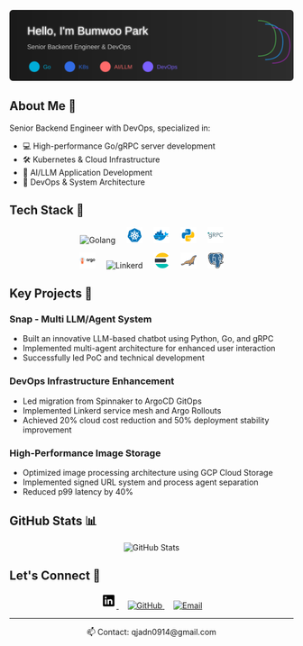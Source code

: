 
<p align="center">
    <img src="./assets/header.svg" alt="Senior Backend Engineer specializing in Go, DevOps, and AI/LLM applications. Passionate about high-performance systems and cloud infrastructure." />
</p>

## About Me 🚀

Senior Backend Engineer with DevOps, specialized in:
- 💻 High-performance Go/gRPC server development
- 🛠 Kubernetes & Cloud Infrastructure
- 🤖 AI/LLM Application Development
- 🔄 DevOps & System Architecture

## Tech Stack 💪

<p align="center">
    <img height="28" src="./assets/go.svg" alt="Golang">
    &nbsp;
    &nbsp;
    <img height="28" src="./assets/kubernetes.svg" alt="Kubernetes">
    &nbsp;
    &nbsp;
    <img height="28" src="./assets/docker.svg" alt="Docker">
    &nbsp;
    &nbsp;
    <img height="28" src="./assets/python.svg" alt="Python">
    &nbsp;
    &nbsp;
    <img height="28" src="./assets/grpc.svg" alt="gRPC">
</p>

<p align="center">
    <img height="28" src="./assets/argocd.svg" alt="ArgoCD">
    &nbsp;
    &nbsp;
    <img height="28" src="./assets/linkerd.svg" alt="Linkerd">
    &nbsp;
    &nbsp;
    <img height="28" src="./assets/elasticsearch.svg" alt="Elasticsearch">
    &nbsp;
    &nbsp;
    <img height="28" src="./assets/mariadb.svg" alt="MariaDB">
    &nbsp;
    &nbsp;
    <img height="28" src="./assets/postgresql.svg" alt="PostgreSQL">
</p>

## Key Projects 🌟

### Snap - Multi LLM/Agent System
- Built an innovative LLM-based chatbot using Python, Go, and gRPC
- Implemented multi-agent architecture for enhanced user interaction
- Successfully led PoC and technical development

### DevOps Infrastructure Enhancement
- Led migration from Spinnaker to ArgoCD GitOps
- Implemented Linkerd service mesh and Argo Rollouts
- Achieved 20% cloud cost reduction and 50% deployment stability improvement

### High-Performance Image Storage
- Optimized image processing architecture using GCP Cloud Storage
- Implemented signed URL system and process agent separation
- Reduced p99 latency by 40%

## GitHub Stats 📊

<p align="center">
<img src="https://github-readme-stats.vercel.app/api?username=gobenpark&show_icons=true&theme=radical" alt="GitHub Stats" />
</p>

## Let's Connect 🤝

<p align="center">
    <a href="https://www.linkedin.com/in/bumwoo-park-ab80a2128/" target="_blank">
        <img height="28" src="./assets/linkedin.svg" alt="LinkedIn">
    </a>
    &nbsp;
    &nbsp;
    <a href="https://github.com/gobenpark" target="_blank">
        <img height="28" src="./assets/github.svg" alt="GitHub">
    </a>
    &nbsp;
    &nbsp;
    <a href="mailto:qjadn0914@gmail.com">
        <img height="28" src="./assets/email.svg" alt="Email">
    </a>
</p>

---

<p align="center">📫 Contact: qjadn0914@gmail.com</p>
